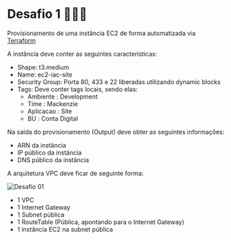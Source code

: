 # Desafio 1 👨🏽‍💻

Provisionamento de uma instância EC2 de forma automatizada via [Terraform](https://www.terraform.io/)

A instância deve conter as seguintes características:

* Shape: t3.medium
* Name: ec2-iac-site
* Security Group: Porta 80, 433 e 22 liberadas utilizando dynamic blocks
* Tags: Deve conter tags locais, sendo elas:
    - Ambiente : Development
    - Time : Mackenzie
    - Aplicacao : Site
    - BU : Conta Digital

Na saída do provisionamento (Output) deve obter as seguintes informações:

* ARN da instância
* IP público da instância
* DNS público da instância

A arquitetura VPC deve ficar de seguinte forma:

![Desafio 01 ](../img/desafio-01.png?raw=true "Desafio 01")

* 1 VPC
* 1 Internet Gateway
* 1 Subnet pública
* 1 RouteTable (Pública, apontando para o Internet Gateway)
* 1 instância EC2 na subnet pública
